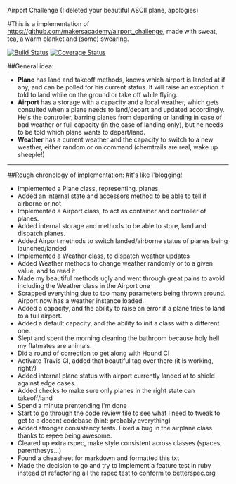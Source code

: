 Airport Challenge
(I deleted your beautiful ASCII plane, apologies)

#This is a implementation of https://github.com/makersacademy/airport_challenge, made with sweat, tea, a warm blanket and (some) swearing.

[![Build Status](https://travis-ci.org/lorenzoturrino/airport_challenge.svg?branch=master)](https://travis-ci.org/lorenzoturrino/airport_challenge)
[![Coverage Status](https://coveralls.io/repos/github/lorenzoturrino/airport_challenge/badge.svg?branch=master)](https://coveralls.io/github/lorenzoturrino/airport_challenge?branch=master)


##General idea:
- **Plane** has land and takeoff methods, knows which airport is landed at if any, and can be polled for his current status. It will raise an exception if told to land while on the ground or take off while flying.
- **Airport** has a storage with a capacity and a local weather, which gets consulted when a plane needs to land/depart and updated accordingly. He's the controller, barring planes from departing or landing in case of bad weather or full capacity (in the case of landing only), but he needs to be told which plane wants to depart/land.
- **Weather** has a current weather and the capacity to switch to a new weather, either random or on command (chemtrails are real, wake up sheeple!)

---------------------------


##Rough chronology of implementation:
#it's like I'blogging!
- Implemented a Plane class, representing..planes.
- Added an internal state and accessors method to be able to tell if airborne or not
- Implemented a Airport class, to act as container and controller of planes.
- Added internal storage and methods to be able to store, land and dispatch planes.
- Added Airport methods to switch landed/airborne status of planes being launched/landed
- Implemented a Weather class, to dispatch weather updates
- Added Weather methods to change weather randomly or to a given value, and to read it
- Made my beautiful methods ugly and went through great pains to avoid including the Weather class in the Airport one
- Scrapped everything due to too many parameters being thrown around. Airport now has a weather instance loaded.
- Added a capacity, and the ability to raise an error if a plane tries to land to a full airport.
- Added a default capacity, and the ability to init a class with a different one.
- Slept and spent the morning cleaning the bathroom because holy hell my flatmates are animals.
- Did a round of correction to get along with Hound CI
- Activate Travis CI, added that beautiful tag over there (it is working, right?)
- Added internal plane status with airport currently landed at to shield against edge cases.
- Added checks to make sure only planes in the right state can takeoff/land
- Spend a minute prentending I'm done
- Start to go through the code review file to see what I need to tweak to get to a decent codebase (hint: probably everything)
- Added stronger consistency tests. Fixed a bug in the airplane class thanks to ~~rspec~~ being awesome.
- Cleared up extra rspec, make style consistent across classes (spaces, parenthesys...)
- Found a cheasheet for markdown and formatted this txt
- Made the decision to go and try to implement a feature test in ruby instead of refactoring all the rspec test to conform to betterspec.org
